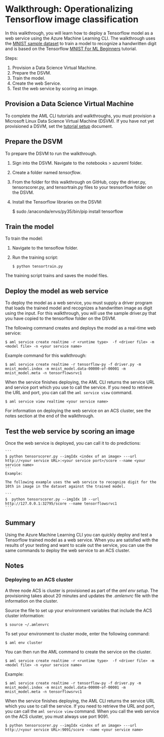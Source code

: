 # Walkthrough: Operationalizing Tensorflow image classification 

In this walkthrough, you will learn how to deploy a Tensorflow model as a web service using the Azure Machine Learning CLI. The walkthrough uses the [MNIST sample dataset](http://yann.lecun.com/exdb/mnist/) to train a model to recognize a handwritten digit and is based on the Tensorflow [MNIST For ML Beginners](https://www.tensorflow.org/get_started/mnist/beginners) tutorial. 

Steps:

1.  Provision a Data Science Virtual Machine.
2.  Prepare the DSVM.
2.  Train the model.
2.  Create the web Service.
3.  Test the web service by scoring an image.

## Provision a Data Science Virtual Machine

To complete the AML CLI tutorials and walkthroughs, you must provision a Microsoft Linux Data Science Virtual Machine (DSVM). If you have not yet provisioned a DSVM, set the [tutorial setup](../../../tutorial_setup.md) document.

## Prepare the DSVM 

To prepare the DSVM to run the walkthrough.

1. Sign into the DSVM. Navigate to the notebooks > azureml folder. 
2. Create a folder named *tensorflow*. 
3. From the folder for this walkthrough on GitHub, copy the driver.py, tensorscorer.py, and tensortrain.py files to your tesnsorflow folder on the DSVM.
3. Install the Tensorflow libraries on the DSVM:

	$ sudo /anaconda/envs/py35/bin/pip install tensorflow

## Train the model

To train the model: 

1. Navigate to the tensoflow folder.
2. Run the training script:
	
	```
	$ python tensortrain.py
	```

The training script trains and saves the model files.

## Deploy the model as web service

To deploy the model as a web service, you must supply a driver program that loads the trained model and recognizes a handwritten image as digit using the input. For this walkthrough, you will use the sample driver.py that you have copied to the tensorflow folder on the DSVM.

The following command creates and deploys the model as a real-time web service:


	$ aml service create realtime -r <runtime type>  -f <driver file> -m <model file> -n <your service name>

Example command for this walkthrough:
		
	$ aml service create realtime -r tensorflow-py -f driver.py -m mnist_model.index -m mnist_model.data-00000-of-00001 -m mnist_model.meta -n tensorflowsrvc1

When the service finishes deploying, the AML CLI returns the service URL and service port which you use to call the service. If you need to retrieve the URL and port, you can call the ```aml service view``` command.

	$ aml service view realtime <your service name>

For information on deploying the web service on an ACS cluster, see the notes section at the end of the walkthrough.

## Test the web service by scoring an image

Once the web service is deployed, you can call it to do predictions:

	```
	$ python tensorscorer.py --imgIdx <index of an image> ---url http://<your service URL>:<your service port>/score --name <your service name>
	```
	Example:
	
	The following example uses the web service to recognize digit for the 10th in image in the dataset against the trained model.

	```
	$  python tensorscorer.py --imgIdx 10 --url http://127.0.0.1:32795/score --name tensorflowsrvc1
	```

## Summary

Using the Azure Machine Learning CLI you can quickly deploy and test a Tensorflow trained model as a web service. When you are satisfied with the results of your testing and want to scale out the service, you can use the same commands to deploy the web service to an ACS cluster.

## Notes

### Deploying to an ACS cluster

A three node ACS is cluster is provisioned as part of the *aml env setup*. The provisioning takes about 20 minutes and updates the *.amlenvrc* file with the information on the cluster.

Source the file to set up your environment variables that include the ACS cluster information:

	$ source ~/.amlenvrc

To set your environment to cluster mode, enter the following command:

	$ aml env cluster

You can then run the AML command to create the service on the cluster.

	$ aml service create realtime -r <runtime type>  -f <driver file> -m <model file> -n <your service name>

Example:
		
	$ aml service create realtime -r tensorflow-py -f driver.py -m mnist_model.index -m mnist_model.data-00000-of-00001 -m mnist_model.meta -n tensorflowsrvc1



When the service finishes deploying, the AML CLI returns the service URL which you use to call the service. If you need to retrieve the URL and port, you can call the ```aml service view``` command. When you call the web service on the ACS cluster, you must always use port 9091.

	$ python tensorscorer.py --imgIdx <index of an image> ---url http://<your service URL>:9091/score --name <your service name>

